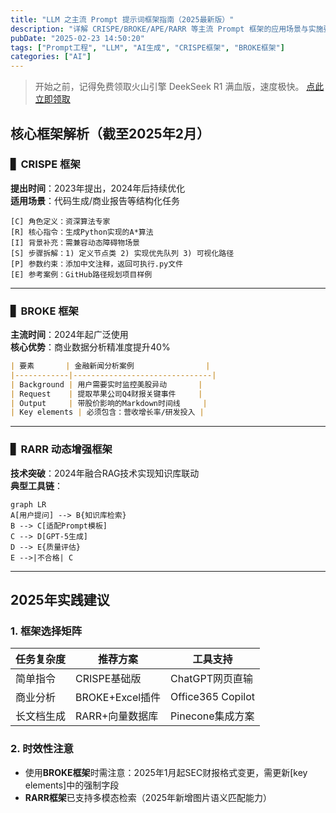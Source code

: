 ```yaml
---
title: "LLM 之主流 Prompt 提示词框架指南（2025最新版）"
description: "详解 CRISPE/BROKE/APE/RARR 等主流 Prompt 框架的应用场景与实施要点"
pubDate: "2025-02-23 14:50:20"
tags: ["Prompt工程", "LLM", "AI生成", "CRISPE框架", "BROKE框架"]
categories: ["AI"]
---
```


> 开始之前，记得免费领取火山引擎 DeekSeek  R1 满血版，速度极快。
>  [点此立即领取](https://www.volcengine.com/experience/ark?utm_term=202502dsinvite&ac=DSASUQY5&rc=ZEWLRBY9)


## 核心框架解析（截至2025年2月）

### ▋ CRISPE 框架
**提出时间**：2023年提出，2024年后持续优化  
**适用场景**：代码生成/商业报告等结构化任务

```text
[C] 角色定义：资深算法专家  
[R] 核心指令：生成Python实现的A*算法  
[I] 背景补充：需兼容动态障碍物场景  
[S] 步骤拆解：1) 定义节点类 2) 实现优先队列 3) 可视化路径  
[P] 参数约束：添加中文注释，返回可执行.py文件  
[E] 参考案例：GitHub路径规划项目样例
```

---

### ▋ BROKE 框架
**主流时间**：2024年起广泛使用  
**核心优势**：商业数据分析精准度提升40%

```markdown
| 要素       | 金融新闻分析案例                |
|------------|-------------------------------|
| Background | 用户需要实时监控美股异动       |
| Request    | 提取苹果公司Q4财报关键事件     | 
| Output     | 带股价影响的Markdown时间线     |
| Key elements | 必须包含：营收增长率/研发投入 |
```

---

### ▋ RARR 动态增强框架
**技术突破**：2024年融合RAG技术实现知识库联动  
**典型工具链**：
```mermaid
graph LR
A[用户提问] --> B{知识库检索}
B --> C[适配Prompt模板]
C --> D[GPT-5生成]
D --> E{质量评估}
E -->|不合格| C
```

---

## 2025年实践建议

### 1. 框架选择矩阵
| 任务复杂度 | 推荐方案               | 工具支持           |
|------------|------------------------|--------------------|
| 简单指令   | CRISPE基础版           | ChatGPT网页直输    |
| 商业分析   | BROKE+Excel插件        | Office365 Copilot  |
| 长文档生成 | RARR+向量数据库        | Pinecone集成方案   |

### 2. 时效性注意
- 使用**BROKE框架**时需注意：2025年1月起SEC财报格式变更，需更新[key elements]中的强制字段
- **RARR框架**已支持多模态检索（2025年新增图片语义匹配能力）

